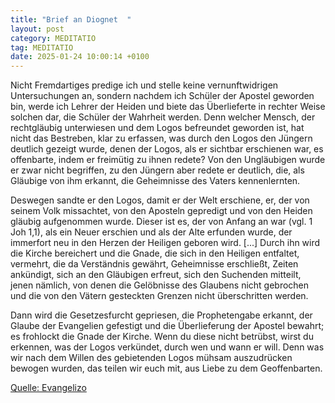 ```yaml
---
title: "Brief an Diognet  "
layout: post
category: MEDITATIO
tag: MEDITATIO
date: 2025-01-24 10:00:14 +0100
---
```


Nicht Fremdartiges predige ich und stelle keine vernunftwidrigen Untersuchungen an, sondern nachdem ich Schüler der Apostel geworden bin, werde ich Lehrer der Heiden und biete das Überlieferte in rechter Weise solchen dar, die Schüler der Wahrheit werden. Denn welcher Mensch, der rechtgläubig unterwiesen und dem Logos befreundet geworden ist, hat nicht das Bestreben, klar zu erfassen, was durch den Logos den Jüngern deutlich gezeigt wurde, denen der Logos, als er sichtbar erschienen war, es offenbarte, indem er freimütig zu ihnen redete? Von den Ungläubigen wurde er zwar nicht begriffen, zu den Jüngern aber redete er deutlich, die, als Gläubige von ihm erkannt, die Geheimnisse des Vaters kennenlernten.<!--more-->
 
Deswegen sandte er den Logos, damit er der Welt erschiene, er, der von seinem Volk missachtet, von den Aposteln gepredigt und von den Heiden gläubig aufgenommen wurde. Dieser ist es, der von Anfang an war (vgl. 1 Joh 1,1), als ein Neuer erschien und als der Alte erfunden wurde, der immerfort neu in den Herzen der Heiligen geboren wird. [...] Durch ihn wird die Kirche bereichert und die Gnade, die sich in den Heiligen entfaltet, vermehrt, die da Verständnis gewährt, Geheimnisse erschließt, Zeiten ankündigt, sich an den Gläubigen erfreut, sich den Suchenden mitteilt, jenen nämlich, von denen die Gelöbnisse des Glaubens nicht gebrochen und die von den Vätern gesteckten Grenzen nicht überschritten werden.
 
Dann wird die Gesetzesfurcht gepriesen, die Prophetengabe erkannt, der Glaube der Evangelien gefestigt und die Überlieferung der Apostel bewahrt; es frohlockt die Gnade der Kirche. Wenn du diese nicht betrübst, wirst du erkennen, was der Logos verkündet, durch wen und wann er will. Denn was wir nach dem Willen des gebietenden Logos mühsam auszudrücken bewogen wurden, das teilen wir euch mit, aus Liebe zu dem Geoffenbarten.



[Quelle: Evangelizo](https://evangeliumtagfuertag.org/DE/gospel)